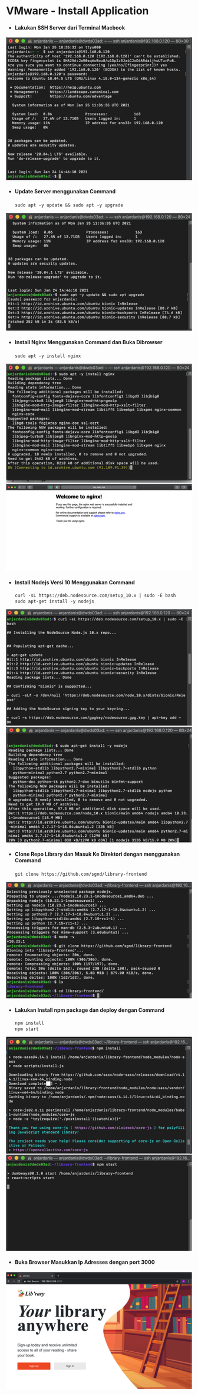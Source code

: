 # VMware - Install Application

* #### Lakukan SSH Server dari Terminal Macbook
![01](assets/01.png)

* #### Update Server menggunakan Command
    `sudo apt -y update && sudo apt -y upgrade`

![02](assets/02.png)

* #### Install Nginx Menggunakan Command dan Buka Dibrowser
    `sudo apt -y install nginx`

![03](assets/03.png)
![04](assets/04.png)

* #### Install Nodejs Versi 10 Menggunakan Command
    ```
    curl -sL https://deb.nodesource.com/setup_10.x | sudo -E bash
    sudo apt-get install -y nodejs
    ```

![05](assets/05.png)
![06](assets/06.png)

* #### Clone Repo Library dan Masuk Ke Direktori dengan menggunakan Command
    `git clone https://github.com/sgnd/library-frontend`

![07](assets/07.png)

* #### Lakukan Install npm package dan deploy dengan Command
    ```
    npm install
    npm start
    ```

![08](assets/08.png)
![09](assets/09.png)

* #### Buka Browser Masukkan Ip Adresses dengan port 3000

![10](assets/10.png)
